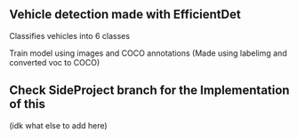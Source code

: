 ## Vehicle detection made with EfficientDet 
Classifies vehicles into 6 classes

Train model using images and COCO annotations (Made using labelimg and converted voc to COCO)

## Check SideProject branch for the Implementation of this

(idk what else to add here)
